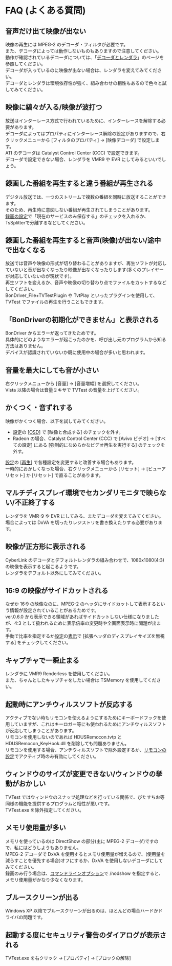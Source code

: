 # FAQ (よくある質問)

## 音声だけ出て映像が出ない

映像の再生には MPEG-2 のデコーダ・フィルタが必要です。  
また、デコーダによっては動作しないものもありますので注意してください。  
動作が確認されているデコーダについては、「[デコーダとレンダラ](appendix/decoder.md)」のページを参照してください。  
デコーダが入っているのに映像が出ない場合は、レンダラを変えてみてください。  
デコーダとレンダラは環境依存性が強く、組み合わせの相性もあるので色々と試してみてください。

## 映像に縞々が入る/映像が波打つ

放送はインターレース方式で行われているために、インターレースを解除する必要があります。  
デコーダによってはプロパティにインターレース解除の設定がありますので、右クリックメニューから [フィルタのプロパティ] -> [映像デコーダ]
で設定します。  
ATI のデコーダは Catalyst Control Center (CCC) で設定できます。  
デコーダで設定できない場合、レンダラを VMR9 や EVR にしてみるといいでしょう。

## 録画した番組を再生すると違う番組が再生される

デジタル放送では、一つのストリームで複数の番組を同時に放送することができます。  
そのため、再生時に意図しない番組が再生されてしまうことがあります。  
[録画の設定](options/record.md)で「現在のサービスのみ保存する」のチェックを入れるか、TsSplitterで分離するなどしてください。

## 録画した番組を再生すると音声(映像)が出ない/途中で出なくなる

放送では音声や映像の形式が切り替わることがありますが、再生ソフトが対応していないと音が出なくなったり映像が出なくなったりします(多くのプレイヤーが対応していないのが現状です)。  
再生ソフトを変えるか、音声や映像の切り替わり点でファイルをカットするなどしてください。  
BonDriver_File+TVTestPlugin や TvtPlay といったプラグインを使用して、TVTest
でファイルの再生を行うこともできます。

## 「BonDriverの初期化ができません」と表示される

BonDriver からエラーが返ってきたためです。  
具体的にどのようなエラーが起こったのかを、呼び出し元のプログラムから知る方法はありません。  
デバイスが認識されていないか既に使用中の場合が多いと思われます。

## 音量を最大にしても音が小さい

右クリックメニューから [音量] -> [音量増幅] を選択してください。  
Vista 以降の場合は音量ミキサで TVTest の音量を上げてください。

## かくつく・音ずれする

映像がかくつく場合、以下を試してみてください。

  * [設定](options.md)の [[OSD](options/osd.md)] で [映像と合成する] のチェックを外す。
  * Radeon の場合、Catalyst Control Center (CCC) で [Avivo ビデオ] -> [すべての設定] にある [強制的になめらかなビデオ再生を実行する] のチェックを外す。

[設定](options.md)の [[再生](options/playback.md)] で各種設定を変更すると改善する場合もあります。  
一時的におかしくなった場合、右クリックメニューから [リセット] -> [ビューアリセット] か [リセット] で直ることがあります。

## マルチディスプレイ環境でセカンダリモニタで映らない/不正終了する

レンダラを VMR-9 や EVR にしてみる、またデコーダを変えてみてください。  
場合によっては DxVA を切ったりレジストリを書き換えたりする必要があります。

## 映像が正方形に表示される

CyberLink のデコーダとデフォルトレンダラの組み合わせで、1080x1080(4:3) の映像を表示すると起こるようです。  
レンダラをデフォルト以外にしてみてください。

## 16:9 の映像がサイドカットされる

なぜか 16:9 の映像なのに、MPEG-2 のヘッダにサイドカットして表示するという情報が設定されていることがあるためです。  
ver.0.6.0 から表示できる領域があればサイドカットしない仕様になりましたが、4:3
として扱われるために表示倍率の変更時や全画面表示時に問題が出ます。  
手動で比率を指定するか[設定](options.md)の[表示](options/view.md)で [拡張ヘッダのディスプレイサイズを無視する]
をチェックしてください。

## キャプチャで一瞬止まる

レンダラに VMR9 Renderless を使用してください。  
また、ちゃんとしたキャプチャをしたい場合は TSMemory を使用してください。

## 起動時にアンチウィルスソフトが反応する

アクティブでない時もリモコンを使えるようにするためにキーボードフックを使用していますが、これはキーロガー等にも使われるためにアンチウィルスソフトが反応してしまうことがあります。  
リモコンを使用しないのであれば HDUSRemocon.tvtp と HDUSRemocon_KeyHook.dll を削除しても問題ありません。  
リモコンを使用する場合、アンチウィルスソフトで除外設定するか、[リモコンの設定](options/controller.md)でアクティブ時のみ有効にしてください。

## ウィンドウのサイズが変更できない/ウィンドウの挙動がおかしい

TVTest ではウィンドウのスナップ処理などを行っている関係で、ぴたすちお等同様の機能を提供するプログラムと相性が悪いです。  
TVTest.exe を除外指定してください。

## メモリ使用量が多い

メモリを使っているのは DirectShow の部分(主に MPEG-2 デコーダ)ですので、私にはどうしようもありません。  
MPEG-2 デコーダで DxVA を使用するとメモリ使用量が増えるので、(使用量を減らすことを優先する場合)オフにするか、DxVA
を使用しないデコーダにしてみてください。  
録画のみ行う場合は、[コマンドラインオプション](commandline.md)で /nodshow を指定すると、メモリ使用量がかなり少なくなります。

## ブルースクリーンが出る

Windows XP 以降でブルースクリーンが出るのは、ほとんどの場合ハードかドライバの問題です。

## 起動する度にセキュリティ警告のダイアログが表示される

TVTest.exe を右クリック -> [プロパティ] -> [ブロックの解除]


